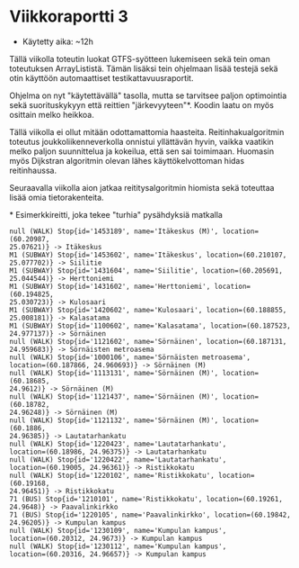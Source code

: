 # Viikkoraportti 3

* Käytetty aika: ~12h

Tällä viikolla toteutin luokat GTFS-syötteen lukemiseen sekä tein oman 
toteutuksen ArrayLististä. Tämän lisäksi tein ohjelmaan lisää testejä 
sekä otin käyttöön automaattiset testikattavuusraportit.

Ohjelma on nyt "käytettävällä" tasolla, mutta se tarvitsee paljon 
optimointia sekä suorituskykyyn että reittien "järkevyyteen"\*. Koodin 
laatu on myös osittain melko heikkoa.

Tällä viikolla ei ollut mitään odottamattomia haasteita. Reitinhakualgoritmin toteutus joukkoliikenneverkolla onnistui yllättävän hyvin, vaikka vaatikin melko paljon suunnittelua ja kokeilua, että sen sai toimimaan. Huomasin myös Dijkstran algoritmin olevan lähes käyttökelvottoman hidas reitinhaussa.

Seuraavalla viikolla aion jatkaa reititysalgoritmin hiomista sekä 
toteuttaa lisää omia tietorakenteita.

\* Esimerkkireitti, joka tekee "turhia" pysähdyksiä matkalla
```
null (WALK) Stop{id='1453189', name='Itäkeskus (M)', location=(60.20987, 
25.07621)} -> Itäkeskus
M1 (SUBWAY) Stop{id='1453602', name='Itäkeskus', location=(60.210107, 
25.077702)} -> Siilitie
M1 (SUBWAY) Stop{id='1431604', name='Siilitie', location=(60.205691, 
25.044544)} -> Herttoniemi
M1 (SUBWAY) Stop{id='1431602', name='Herttoniemi', location=(60.194825, 
25.030723)} -> Kulosaari
M1 (SUBWAY) Stop{id='1420602', name='Kulosaari', location=(60.188855, 
25.008181)} -> Kalasatama
M1 (SUBWAY) Stop{id='1100602', name='Kalasatama', location=(60.187523, 
24.977137)} -> Sörnäinen
null (WALK) Stop{id='1121602', name='Sörnäinen', location=(60.187131, 
24.959683)} -> Sörnäisten metroasema
null (WALK) Stop{id='1000106', name='Sörnäisten metroasema', 
location=(60.187866, 24.960693)} -> Sörnäinen (M)
null (WALK) Stop{id='1113131', name='Sörnäinen (M)', location=(60.18685, 
24.9612)} -> Sörnäinen (M)
null (WALK) Stop{id='1121437', name='Sörnäinen (M)', location=(60.18782, 
24.96248)} -> Sörnäinen (M)
null (WALK) Stop{id='1121132', name='Sörnäinen (M)', location=(60.1886, 
24.96385)} -> Lautatarhankatu
null (WALK) Stop{id='1220423', name='Lautatarhankatu', 
location=(60.18986, 24.96375)} -> Lautatarhankatu
null (WALK) Stop{id='1220422', name='Lautatarhankatu', 
location=(60.19005, 24.96361)} -> Ristikkokatu
null (WALK) Stop{id='1220102', name='Ristikkokatu', location=(60.19168, 
24.96451)} -> Ristikkokatu
71 (BUS) Stop{id='1210101', name='Ristikkokatu', location=(60.19261, 
24.9648)} -> Paavalinkirkko
71 (BUS) Stop{id='1220105', name='Paavalinkirkko', location=(60.19842, 
24.96205)} -> Kumpulan kampus
null (WALK) Stop{id='1230109', name='Kumpulan kampus', 
location=(60.20312, 24.9673)} -> Kumpulan kampus
null (WALK) Stop{id='1230112', name='Kumpulan kampus', 
location=(60.20316, 24.96657)} -> Kumpulan kampus
```
